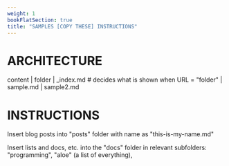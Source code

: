 ```yaml
---
weight: 1
bookFlatSection: true
title: "SAMPLES [COPY THESE] INSTRUCTIONS"
---
```


# ARCHITECTURE
content
| folder
  | _index.md # decides what is shown when URL = "folder"
  | sample.md
  | sample2.md

# INSTRUCTIONS
Insert blog posts into "posts" folder with name as "this-is-my-name.md"

Insert lists and docs, etc. into the "docs" folder in relevant
subfolders: "programming", "aloe" (a list of everything), 
